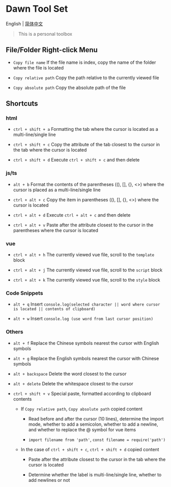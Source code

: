 # Dawn Tool Set

English | [简体中文](./README.zh-CN.md)

> This is a personal toolbox

## File/Folder Right-click Menu

- `Copy file name` If the file name is index, copy the name of the folder where the file is located

- `Copy relative path` Copy the path relative to the currently viewed file

- `Copy absolute path` Copy the absolute path of the file

## Shortcuts

### html

- `ctrl + shift + a` Formatting the tab where the cursor is located as a multi-line/single line

- `ctrl + shift + c` Copy the attribute of the tab closest to the cursor in the tab where the cursor is located

- `ctrl + shift + d` Execute `ctrl + shift + c` and then delete

### js/ts

- `alt + b` Format the contents of the parentheses ((), [], {}, <>) where the cursor is placed as a multi-line/single line

- `ctrl + alt + c` Copy the item in parentheses ((), [], {}, <>) where the cursor is located

- `ctrl + alt + d` Execute `ctrl + alt + c` and then delete

- `ctrl + alt + v` Paste after the attribute closest to the cursor in the parentheses where the cursor is located

### vue

- `ctrl + alt + h` The currently viewed vue file, scroll to the `template` block

- `ctrl + alt + j` The currently viewed vue file, scroll to the `script` block

- `ctrl + alt + k` The currently viewed vue file, scroll to the `style` block

### Code Snippets

- `alt + q` Insert `console.log(selected character || word where cursor is located || contents of clipboard)`

- `alt + w` Insert `console.log (use word from last cursor position)`

### Others

- `alt + f` Replace the Chinese symbols nearest the cursor with English symbols

- `alt + g` Replace the English symbols nearest the cursor with Chinese symbols

- `alt + backspace` Delete the word closest to the cursor

- `alt + delete` Delete the whitespace closest to the cursor

- `ctrl + shift + v` Special paste, formatted according to clipboard contents

  - If `Copy relative path`, `Copy absolute path` copied content

    - Read before and after the cursor (10 lines), determine the import mode, whether to add a semicolon, whether to add a newline, and whether to replace the @ symbol for vue items

    - `import filename from 'path'`, `const filename = require('path')`

  - In the case of `ctrl + shift + c`, `ctrl + shift + d` copied content

    - Paste after the attribute closest to the cursor in the tab where the cursor is located

    - Determine whether the label is multi-line/single line, whether to add newlines or not
